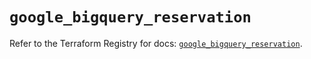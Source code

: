 # `google_bigquery_reservation`

Refer to the Terraform Registry for docs: [`google_bigquery_reservation`](https://registry.terraform.io/providers/hashicorp/google/5.20.0/docs/resources/bigquery_reservation).
